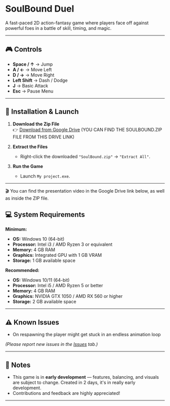 # SoulBound Duel

A fast-paced 2D action-fantasy game where players face off against powerful foes in a battle of skill, timing, and magic.  

---

## 🎮 Controls

- **Space / ↑** → Jump  
- **A / ←** → Move Left  
- **D / →** → Move Right  
- **Left Shift** → Dash / Dodge  
- **J** → Basic Attack  
- **Esc** → Pause Menu  

---
## 🚀 Installation & Launch

1. **Download the Zip File**  
   👉 [Download from Google Drive]([https://drive.google.com/drive/folders/1Qd3_9rk7lemjcbO3aDwy8NeK7h2nQRuL?usp=sharing](https://drive.google.com/drive/folders/1Qd3_9rk7lemjcbO3aDwy8NeK7h2nQRuL?usp=sharing))
   (YOU CAN FIND THE SOULBOUND.ZIP FILE FROM THIS DRIVE LINK)

3. **Extract the Files**  
   - Right-click the downloaded `"SoulBound.zip"` → `"Extract All"`.  

4. **Run the Game**  
   - Launch `My project.exe`.  

---
🎬 You can find the presentation video in the Google Drive link below, as well as inside the ZIP file.

## 💻 System Requirements

**Minimum:**  
- **OS:** Windows 10 (64-bit)  
- **Processor:** Intel i3 / AMD Ryzen 3 or equivalent  
- **Memory:** 4 GB RAM  
- **Graphics:** Integrated GPU with 1 GB VRAM  
- **Storage:** 1 GB available space  

**Recommended:**  
- **OS:** Windows 10/11 (64-bit)  
- **Processor:** Intel i5 / AMD Ryzen 5 or better  
- **Memory:** 4 GB RAM  
- **Graphics:** NVIDIA GTX 1050 / AMD RX 560 or higher  
- **Storage:** 2 GB available space  

---


## ⚠️ Known Issues

- On respawning the player might get stuck in an endless animation loop  

*(Please report new issues in the [Issues](./issues) tab.)*  

---

## 📌 Notes

- This game is in **early development** — features, balancing, and visuals are subject to change. Created in 2 days, it's in really early development.  
- Contributions and feedback are highly appreciated!  

---
